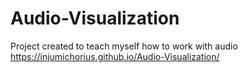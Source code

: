 # Audio-Visualization
Project created to teach myself how to work with audio
https://injumichorius.github.io/Audio-Visualization/
